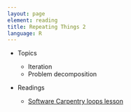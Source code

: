 ```yaml
---
layout: page
element: reading
title: Repeating Things 2
language: R
---
```


* Topics

  * Iteration
  * Problem decomposition

* Readings

  * [Software Carpentry loops lesson](http://swcarpentry.github.io/r-novice-inflammation/03-loops-R)
